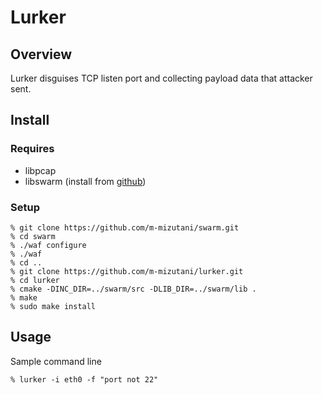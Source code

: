 Lurker
============================================

Overview
--------------------------------------------
Lurker disguises TCP listen port and collecting payload data that attacker sent.


Install
--------------------------------------------

### Requires
- libpcap
- libswarm (install from [github](https://github.com/m-mizutani/swarm))

### Setup

    % git clone https://github.com/m-mizutani/swarm.git
    % cd swarm
    % ./waf configure
    % ./waf
    % cd ..
    % git clone https://github.com/m-mizutani/lurker.git
    % cd lurker
    % cmake -DINC_DIR=../swarm/src -DLIB_DIR=../swarm/lib .
    % make
    % sudo make install

Usage
--------------------------------------------

Sample command line

    % lurker -i eth0 -f "port not 22"
